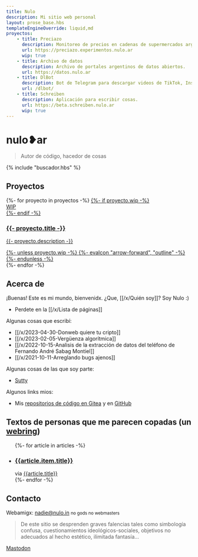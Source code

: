 ```yaml
---
title: Nulo
description: Mi sitio web personal
layout: prose_base.hbs
templateEngineOverride: liquid,md
proyectos:
    - title: Preciazo
      description: Monitoreo de precios en cadenas de supermercados argentinos.
      url: https://preciazo.experimentos.nulo.ar
      wip: true
    - title: Archivo de datos
      description: Archivo de portales argentinos de datos abiertos.
      url: https://datos.nulo.ar
    - title: DlBot
      description: Bot de Telegram para descargar videos de TikTok, Instagram Reels y más.
      url: /dlbot/
    - title: Schreiben
      description: Aplicación para escribir cosas.
      url: https://beta.schreiben.nulo.ar
      wip: true
---
```


# nulo❥ar

> Autor de código, hacedor de cosas

{% include "buscador.hbs" %}

## Proyectos

<div class="not-prose grid grid-cols-2 md:grid-cols-3 gap-4">
  {%- for proyecto in proyectos -%}
    <a href="{{ proyecto.url }}" class="rounded-2xl shadow hover:shadow-lg transition-shadow bg-neutral-50 text-neutral-900 dark:bg-neutral-900 dark:text-neutral-100 relative overflow-hidden">
      {%- if proyecto.wip -%}
        <div class="bg-hazard w-64 font-black leading-none text-xl text-white text-center -rotate-45 z-20 absolute bottom-[10%] right-[-6rem]">WIP</div>
      {%- endif -%}
      <div class="flex flex-col justify-between bg-neutral-50/85 dark:bg-neutral-800/85 z-10 relative h-full p-4">
        <div class="flex flex-col gap-2 px-1">
          <h3 class="font-semibold text-2xl">{{- proyecto.title -}}</h3>
          <p class="leading-5">{{- proyecto.description -}}</p>
        </div>
        {%- unless proyecto.wip -%}
          <span class="fill-current size-8 block justify-self-end place-self-end">
            {%- evaIcon "arrow-forward", "outline" -%}
          </span>
        {%- endunless -%}
      </div>
    </a>
  {%- endfor -%}
</div>

## Acerca de

¡Buenas! Este es mi mundo, bienvenidx. ¿Que, [[/x/Quién soy]]? Soy Nulo :)

-   Perdete en la [[/x/Lista de páginas]]

Algunas cosas que escribí:

-   [[/x/2023-04-30-Donweb quiere tu cripto]]
-   [[/x/2023-02-05-Vergüenza algorítmica]]
-   [[/x/2022-10-15-Analisis de la extracción de datos del teléfono de Fernando André Sabag Montiel]]
-   [[/x/2021-10-11-Arreglando bugs ajenos]]

Algunas cosas de las que soy parte:

-   [Sutty](https://sutty.coop.ar/)

Algunos links mios:

-   Mis [repositorios de código en Gitea](https://gitea.nulo.in/Nulo) y en [GitHub](https://github.com/catdevnull)

## Textos de personas que me parecen copadas (un [webring](https://es.wikipedia.org/wiki/Anillo_web))

<ul class="not-prose grid grid-cols-2 md:grid-cols-3 gap-4">
  {%- for article in articles -%}
    <li class="border-2 dark:border-neutral-600 rounded-lg p-3">
      <h3 class="font-bold text-xl leading-tight text-neutral-900 dark:text-neutral-50">
        <a class="py-3" href="{% relativeLink article.item.link, article.baseUrl %}" target="_blank" rel="noopener">{{article.item.title}}</a>
      </h3>
      via
      <a class="underline" href="{{article.link}}">{{article.title}}</a>
    </li>
  {%- endfor -%}
</ul>

## Contacto

Webamigx: [nadie@nulo.in](mailto:nadie@nulo.in) <small>no gods no webmasters</small>

> De este sitio se desprenden graves falencias tales como simbología confusa, cuestionamientos ideológicos-sociales, objetivos no adecuados al hecho estético, ilimitada fantasía...

<a rel="me noopener noreferrer" href="https://todon.eu/@Nulo">Mastodon</a>
